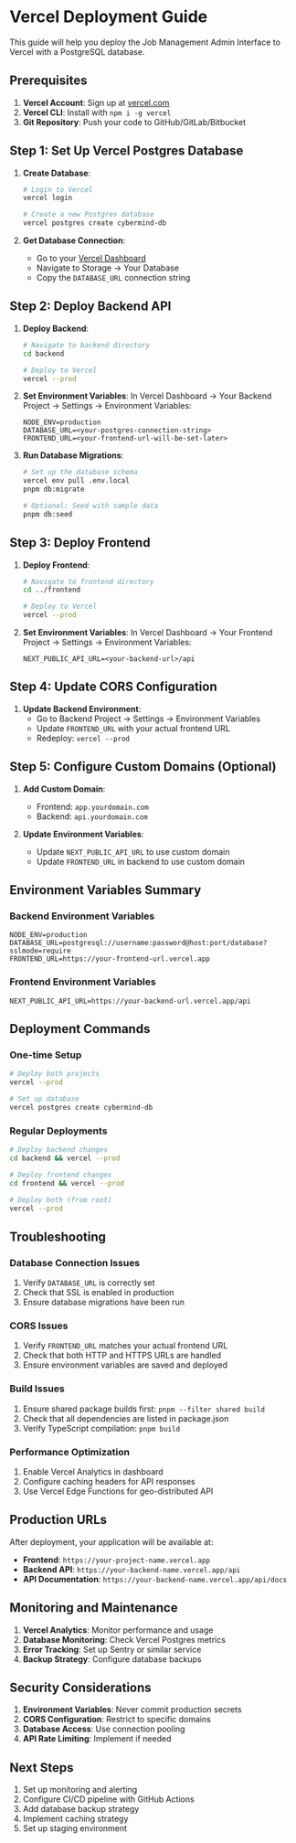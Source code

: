# Vercel Deployment Guide

This guide will help you deploy the Job Management Admin Interface to Vercel with a PostgreSQL database.

## Prerequisites

1. **Vercel Account**: Sign up at [vercel.com](https://vercel.com)
2. **Vercel CLI**: Install with `npm i -g vercel`
3. **Git Repository**: Push your code to GitHub/GitLab/Bitbucket

## Step 1: Set Up Vercel Postgres Database

1. **Create Database**:
   ```bash
   # Login to Vercel
   vercel login

   # Create a new Postgres database
   vercel postgres create cybermind-db
   ```

2. **Get Database Connection**:
   - Go to your [Vercel Dashboard](https://vercel.com/dashboard)
   - Navigate to Storage → Your Database
   - Copy the `DATABASE_URL` connection string

## Step 2: Deploy Backend API

1. **Deploy Backend**:
   ```bash
   # Navigate to backend directory
   cd backend

   # Deploy to Vercel
   vercel --prod
   ```

2. **Set Environment Variables**:
   In Vercel Dashboard → Your Backend Project → Settings → Environment Variables:
   ```
   NODE_ENV=production
   DATABASE_URL=<your-postgres-connection-string>
   FRONTEND_URL=<your-frontend-url-will-be-set-later>
   ```

3. **Run Database Migrations**:
   ```bash
   # Set up the database schema
   vercel env pull .env.local
   pnpm db:migrate

   # Optional: Seed with sample data
   pnpm db:seed
   ```

## Step 3: Deploy Frontend

1. **Deploy Frontend**:
   ```bash
   # Navigate to frontend directory
   cd ../frontend

   # Deploy to Vercel
   vercel --prod
   ```

2. **Set Environment Variables**:
   In Vercel Dashboard → Your Frontend Project → Settings → Environment Variables:
   ```
   NEXT_PUBLIC_API_URL=<your-backend-url>/api
   ```

## Step 4: Update CORS Configuration

1. **Update Backend Environment**:
   - Go to Backend Project → Settings → Environment Variables
   - Update `FRONTEND_URL` with your actual frontend URL
   - Redeploy: `vercel --prod`

## Step 5: Configure Custom Domains (Optional)

1. **Add Custom Domain**:
   - Frontend: `app.yourdomain.com`
   - Backend: `api.yourdomain.com`

2. **Update Environment Variables**:
   - Update `NEXT_PUBLIC_API_URL` to use custom domain
   - Update `FRONTEND_URL` in backend to use custom domain

## Environment Variables Summary

### Backend Environment Variables
```
NODE_ENV=production
DATABASE_URL=postgresql://username:password@host:port/database?sslmode=require
FRONTEND_URL=https://your-frontend-url.vercel.app
```

### Frontend Environment Variables
```
NEXT_PUBLIC_API_URL=https://your-backend-url.vercel.app/api
```

## Deployment Commands

### One-time Setup
```bash
# Deploy both projects
vercel --prod

# Set up database
vercel postgres create cybermind-db
```

### Regular Deployments
```bash
# Deploy backend changes
cd backend && vercel --prod

# Deploy frontend changes
cd frontend && vercel --prod

# Deploy both (from root)
vercel --prod
```

## Troubleshooting

### Database Connection Issues
1. Verify `DATABASE_URL` is correctly set
2. Check that SSL is enabled in production
3. Ensure database migrations have been run

### CORS Issues
1. Verify `FRONTEND_URL` matches your actual frontend URL
2. Check that both HTTP and HTTPS URLs are handled
3. Ensure environment variables are saved and deployed

### Build Issues
1. Ensure shared package builds first: `pnpm --filter shared build`
2. Check that all dependencies are listed in package.json
3. Verify TypeScript compilation: `pnpm build`

### Performance Optimization
1. Enable Vercel Analytics in dashboard
2. Configure caching headers for API responses
3. Use Vercel Edge Functions for geo-distributed API

## Production URLs

After deployment, your application will be available at:
- **Frontend**: `https://your-project-name.vercel.app`
- **Backend API**: `https://your-backend-name.vercel.app/api`
- **API Documentation**: `https://your-backend-name.vercel.app/api/docs`

## Monitoring and Maintenance

1. **Vercel Analytics**: Monitor performance and usage
2. **Database Monitoring**: Check Vercel Postgres metrics
3. **Error Tracking**: Set up Sentry or similar service
4. **Backup Strategy**: Configure database backups

## Security Considerations

1. **Environment Variables**: Never commit production secrets
2. **CORS Configuration**: Restrict to specific domains
3. **Database Access**: Use connection pooling
4. **API Rate Limiting**: Implement if needed

## Next Steps

1. Set up monitoring and alerting
2. Configure CI/CD pipeline with GitHub Actions
3. Add database backup strategy
4. Implement caching strategy
5. Set up staging environment